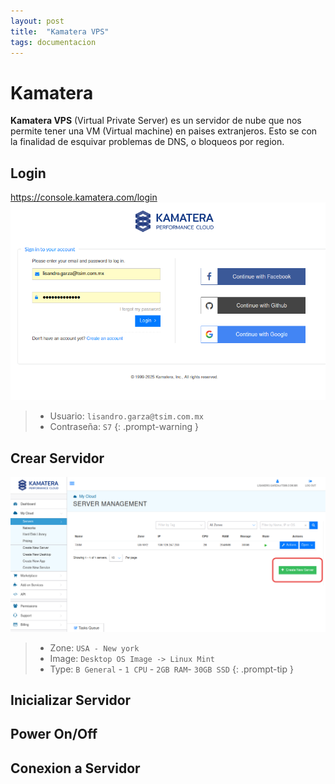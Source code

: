 ```yaml
---
layout: post
title:  "Kamatera VPS"
tags: documentacion
---
```

# Kamatera
**Kamatera VPS** (Virtual Private Server) es un servidor de nube que nos permite tener una VM (Virtual machine) en paises extranjeros.
Esto se con la finalidad de esquivar problemas de DNS, o bloqueos por region.

## Login
<https://console.kamatera.com/login>
![Image](/assets/images/20251001/01.png)

> * Usuario: `lisandro.garza@tsim.com.mx`  
> * Contraseña: `S7`
{: .prompt-warning }


## Crear Servidor
![Image](/assets/images/20251001/02.png)
> * Zone: `USA - New york`  
> * Image: `Desktop OS Image -> Linux Mint`
> * Type: `B General` - `1 CPU` - `2GB RAM`- `30GB SSD`
{: .prompt-tip }

## Inicializar Servidor

## Power On/Off

## Conexion a Servidor
